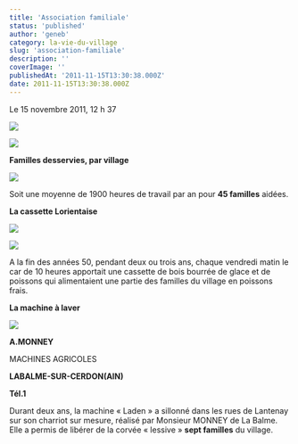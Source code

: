 ```yaml
---
title: 'Association familiale'
status: 'published'
author: 'geneb'
category: la-vie-du-village
slug: 'association-familiale'
description: ''
coverImage: ''
publishedAt: '2011-11-15T13:30:38.000Z'
date: 2011-11-15T13:30:38.000Z
---
```


Le 15 novembre 2011, 12 h 37

![](/img/beguelins/Windows-Live-Writer/b53b344f7f9e_AF7F/clip_image002_2.jpg)

![](/img/beguelins/Windows-Live-Writer/b53b344f7f9e_AF7F/clip_image004_2.jpg)

**Familles desservies, par village**

![](/img/beguelins/Windows-Live-Writer/b53b344f7f9e_AF7F/clip_image006_2.gif)

Soit une moyenne de 1900 heures de travail par an pour **45 familles** aidées.

**La cassette Lorientaise**

![](/img/beguelins/Windows-Live-Writer/b53b344f7f9e_AF7F/clip_image010_2.jpg)

![](/img/beguelins/Windows-Live-Writer/b53b344f7f9e_AF7F/clip_image008_2.jpg)

A la fin des années 50, pendant deux ou trois ans, chaque vendredi matin le car de 10 heures apportait une cassette de bois bourrée de glace et de poissons qui alimentaient une partie des familles du village en poissons frais.

**La machine à laver**

![](/img/beguelins/Windows-Live-Writer/b53b344f7f9e_AF7F/clip_image012_2.jpg)

**A.MONNEY**

MACHINES AGRICOLES

**LABALME-SUR-CERDON(AIN)**

**Tél.1**

Durant deux ans, la machine « Laden » a sillonné dans les rues de Lantenay sur son charriot sur mesure, réalisé par Monsieur MONNEY de La Balme. Elle a permis de libérer de la corvée « lessive » **sept familles** du village.

